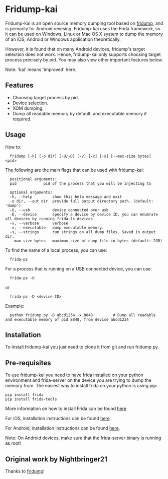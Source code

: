 # Fridump-kai
Fridump-kai is an open source memory dumping tool based on [fridump](https://github.com/Nightbringer21/fridump), and is primarily for Android revesing. Fridump-kai uses the Frida framework, so it can be used on Windows, Linux or Mac OS X system to dump the memory of an iOS, Android or Windows application theoretically.

However, it is found that on many Android devices, fridump's target selection does not work. Hence, fridump-kai only supports choosing target process precisely by pid. You may also view other important features below.

Note: 'kai' means 'improved' here.

Features
---
- Choosing target process by pid.
- Device selection.
- XOM dumping.
- Dump all readable memory by default, and executable memory if required.

Usage
---

How to:

      fridump [-h] [-o dir] [-U/-D] [-v] [-x] [-s] [--max-size bytes] <pid>

The following are the main flags that can be used with fridump-kai:

      positional arguments:
      pid            pid of the process that you will be injecting to

      optional arguments:
      -h, --help         show this help message and exit
      -o dir, --out dir  provide full output directory path. (default: 'dump')
      -U, --usb          device connected over usb
      -D, --device       specify a device by device ID, you can enumrate all devices by running frida-ls-devices
      -v, --verbose      verbose
      -x, --executable   dump executable memory.
      -s, --strings      run strings on all dump files. Saved in output dir.
      --max-size bytes   maximum size of dump file in bytes (default: 2GB)

To find the name of a local process, you can use:

      frida-ps
For a process that is running on a USB connected device, you can use:

      frida-ps -U
or

      frida-ps -D <device ID>

Example:

      python fridump.py -D abcd1234 -x 8848         # Dump all readable and executable memory of pid 8848, from device abcd1234


Installation
---
To install fridump-kai you just need to clone it from git and run fridump.py.

            
Pre-requisites
---
To use fridump-kai you need to have frida installed on your python environment and frida-server on the device you are trying to dump the memory from.
The easiest way to install frida on your python is using pip:

    pip install frida
    pip install frida-tools
    
More information on how to install Frida can be found [here](http://www.frida.re/docs/installation/)

For iOS, installation instructions can be found [here](http://www.frida.re/docs/ios/).

For Android, installation instructions can be found [here](http://www.frida.re/docs/android/).

Note: On Android devices, make sure that the frida-server binary is running as root!

Original work by Nightbringer21
---
Thanks to [fridump](https://github.com/Nightbringer21/fridump)!
